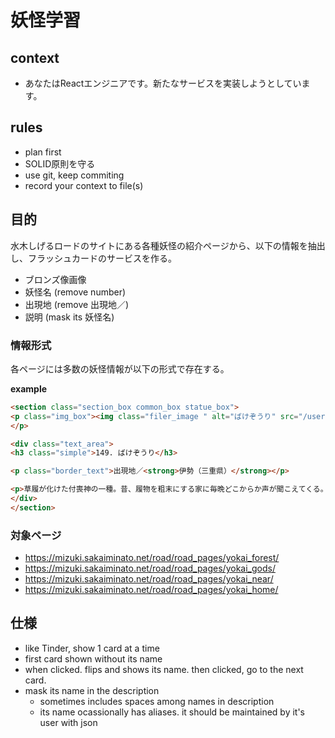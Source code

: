 # 妖怪学習

## context
- あなたはReactエンジニアです。新たなサービスを実装しようとしています。

## rules
- plan first
- SOLID原則を守る
- use git, keep commiting
- record your context to file(s)


## 目的
水木しげるロードのサイトにある各種妖怪の紹介ページから、以下の情報を抽出し、フラッシュカードのサービスを作る。
- ブロンズ像画像
- 妖怪名 (remove number)
- 出現地 (remove 出現地／)
- 説明 (mask its 妖怪名)

### 情報形式
各ページには多数の妖怪情報が以下の形式で存在する。

**example** 
```html
<section class="section_box common_box statue_box">
<p class="img_box"><img class="filer_image " alt="ばけぞうり" src="/user/filer_public_thumbnails/filer_public/f4/ad/f4ad3c73-f34b-4fe7-8c33-217267febe75/149.jpg__1020x765_q85_subsampling-2.jpg">
</p>

<div class="text_area">
<h3 class="simple">149. ばけぞうり</h3>

<p class="border_text">出現地／<strong>伊勢（三重県）</strong></p>

<p>草履が化けた付喪神の一種。昔、履物を粗末にする家に毎晩どこからか声が聞こえてくる。恐ろしくなり、正体を確かめようと、ある夜、戸の隙間からのぞいてみたら、化け草履がいつも履物を投げ捨てておく物置の隅へ入っていったということである。</p>
</div>
</section>
```


### 対象ページ
- https://mizuki.sakaiminato.net/road/road_pages/yokai_forest/
- https://mizuki.sakaiminato.net/road/road_pages/yokai_gods/
- https://mizuki.sakaiminato.net/road/road_pages/yokai_near/
- https://mizuki.sakaiminato.net/road/road_pages/yokai_home/

## 仕様
- like Tinder, show 1 card at a time
- first card shown without its name
- when clicked. flips and shows its name. then clicked, go to the next card.
- mask its name in the description
  - sometimes includes spaces among names in description
  - its name ocassionally has aliases. it should be maintained by it's user with json